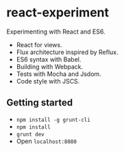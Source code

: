 # react-experiment

Experimenting with React and ES6.

- React for views.
- Flux architecture inspired by Reflux.
- ES6 syntax with Babel.
- Building with Webpack.
- Tests with Mocha and Jsdom.
- Code style with JSCS.

## Getting started

- `npm install -g grunt-cli`
- `npm install`
- `grunt dev`
- Open `localhost:8080`